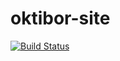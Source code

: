 # oktibor-site
[![Build Status](https://jenkins.oktibor.com/job/oktibor.com-deploy/badge/icon)](https://jenkins.oktibor.com/job/oktibor.com-deploy/)
